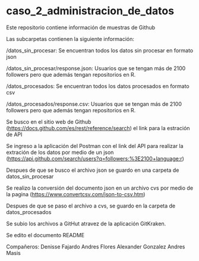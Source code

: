 # caso_2_administracion_de_datos

Este repositorio contiene información de muestras de Github

Las subcarpetas contienen la siguiente información: 

/datos_sin_procesar: Se encuentran todos los datos sin procesar en formato json

/datos_sin_procesar/response.json: Usuarios que se tengan más de 2100 followers pero que
además tengan repositorios en R.

/datos_procesados: Se encuentran todos los datos procesados en formato csv

/datos_procesados/response.csv: Usuarios que se tengan más de 2100 followers pero que
además tengan repositorios en R.

Se busco en el sitio web de Github (https://docs.github.com/es/rest/reference/search) el link para la estración de API

Se ingreso a la aplicación del Postman con el link del API para realizar la extración de los datos por medio de un json (https://api.github.com/search/users?q=followers:%3E2100+language:r)

Despues de que se busco el archivo json se guardo en una carpeta de datos_sin_procesar

Se realizo la conversión del documento json en un archivo cvs por medio de la pagina (https://www.convertcsv.com/json-to-csv.htm)

Despues de que se paso el archivo a cvs, se guardo en la carpeta de datos_procesados

Se subio los archivos a GitHut atravez de la aplicación GitKraken.

Se edito el documento README

Compañeros:
Denisse Fajardo
Andres Flores
Alexander Gonzalez
Andres Masis



